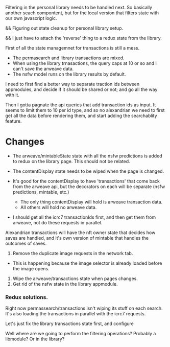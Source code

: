 Filtering in the personal library needs to be handled next. 
So basically another seach compontent, but for the local version that filters state with our own javascript logic.

&& Figuring out state cleanup for personal library setup.

&& I just have to attach the 'reverse' thing to a redux state from the library.

First of all the state managemnet for transactions is still a mess. 

- The permasearch and library transactions are mixed. 
- When using the library trnasactions, the query caps at 10 or so and I can't save the arweave data. 
- The nsfw model runs on the library results by default.

I need to first find a better way to separate traction ids between appmodules, and decide if it should be shared or not; and go all the way with it.

Then I gotta pagnate the api queries that add transaction ids as input. It seems to limit them to 10 per id type, and so no alexandrian we need to first get all the data before rendering them, and start adding the searchablity feature.


# Changes

- The arweave/mintableState state with all the nsfw predictions is added to redux on the library page. This should not be related.
- The contentDisplay state needs to be wiped when the page is changed.

- It's good for the contentDisplay to have 'transactions' that come back from the arweave api, but the decorators on each will be separate (nsfw predictions, mintable, etc.)
  - The only thing contentDisplay will hold is arweave transaction data.
  - All others will hold no arweave data.

- I should get all the icrc7 transactionIds first, and then get them from arweave, not do these requests in parallel.


Alexandrian transactions will have the nft owner state that decides how saves are handled, and it's own version of mintable that handles the outcomes of saves.

1. Remove the duplicate image requests in the network tab.
  - This is happening because the image selector is already loaded before the image opens.
1. Wipe the arweave/transactions state when pages changes.
1. Get rid of the nsfw state in the library appmodule.



### Redux solutions.

Right now permassearch/transactions isn't wiping its stuff on each search. It's also loading the transactions in parallel with the icrc7 requests.

Let's just fix the library transactions state first, and configure 

Well where are we going to perform the filtering operations? Probably a libmodule? Or in the library?

